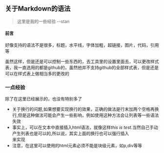 ## 关于Markdown的语法 


> 这里是我的一些经验  --stan



#### 前言
好像支持的语法不是很多，标题，水平线，字体加粗，超链接，图片，代码，引用等  

虽然这样，但是还是可以控制一些东西的，去工具里的设置里面去，可以更改样式表，我一直选用的都是github的，虽然他并不支持github的全部样式表，但是还是可以在样式表上做相当多的更改的 


### 一点经验

除了在这里已经展示的，也没有特别多了  

+ 关于换行的问题,如果想要实现换行的效果，正确的做法是行末加两个空格再换行,但是这种做法可能会产生一些影响，例如使用这种方法会让列表等一些语法失效
+ 事实上，可以在文本中直接插入html语法，就像这样<i>this is test</i>.当然自己手动产生列表也是可以的,所以说，其实上面的换行也可以强行插入<br/>来实现
+ 注意，在这里可以使用的html元素必须不能是块级元素，如p,div等等













